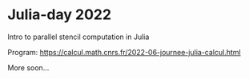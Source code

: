 # Julia-day 2022
Intro to parallel stencil computation in Julia

Program: https://calcul.math.cnrs.fr/2022-06-journee-julia-calcul.html

More soon...
